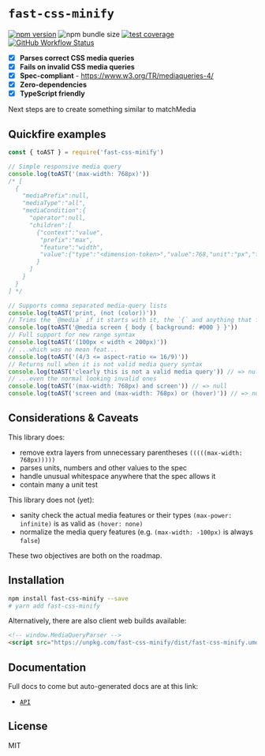 # `fast-css-minify`

[![npm version](https://img.shields.io/npm/v/fast-css-minify.svg?style=flat-square)](https://www.npmjs.com/package/fast-css-minify)
![npm bundle size](https://img.shields.io/bundlephobia/minzip/fast-css-minify?style=flat-square)
[![test coverage](https://img.shields.io/badge/dynamic/json?style=flat-square&color=brightgreen&label=coverage&query=%24.total.branches.pct&suffix=%25&url=https%3A%2F%2Funpkg.com%2Ffast-css-minify%2Fcoverage%2Fcoverage-summary.json)](https://www.npmjs.com/package/fast-css-minify)
[![GitHub Workflow Status](https://img.shields.io/github/workflow/status/tbjgolden/fast-css-minify/Release?style=flat-square)](https://github.com/tbjgolden/fast-css-minify/actions?query=workflow%3ARelease)

- [x] **Parses correct CSS media queries**
- [x] **Fails on invalid CSS media queries**
- [x] **Spec-compliant** - https://www.w3.org/TR/mediaqueries-4/
- [x] **Zero-dependencies**
- [x] **TypeScript friendly**

Next steps are to create something similar to matchMedia

## Quickfire examples

```js
const { toAST } = require('fast-css-minify')

// Simple responsive media query
console.log(toAST('(max-width: 768px)'))
/* [
  {
    "mediaPrefix":null,
    "mediaType":"all",
    "mediaCondition":{
      "operator":null,
      "children":[
        {"context":"value",
         "prefix":"max",
         "feature":"width",
         "value":{"type":"<dimension-token>","value":768,"unit":"px","flag":"number"}
        }
      ]
    }
  }
] */

// Supports comma separated media-query lists
console.log(toAST('print, (not (color))'))
// Trims the `@media` if it starts with it, the `{` and anything that follows
console.log(toAST('@media screen { body { background: #000 } }'))
// Full support for new range syntax
console.log(toAST('(100px < width < 200px)'))
// ...which was no mean feat...
console.log(toAST('(4/3 <= aspect-ratio <= 16/9)'))
// Returns null when it is not valid media query syntax
console.log(toAST('clearly this is not a valid media query')) // => null
// ...even the normal looking invalid ones
console.log(toAST('(max-width: 768px) and screen')) // => null
console.log(toAST('screen and (max-width: 768px) or (hover)')) // => null
```

## Considerations & Caveats

This library does:

- remove extra layers from unnecessary parentheses `(((((max-width: 768px)))))`
- parses units, numbers and other values to the spec
- handle unusual whitespace anywhere that the spec allows it
- contain many a unit test

This library does not (yet):

- sanity check the actual media features or their types `(max-power: infinite)`
  is as valid as `(hover: none)`
- normalize the media query features (e.g. `(max-width: -100px)` is always
  `false`)

These two objectives are both on the roadmap.

## Installation

```sh
npm install fast-css-minify --save
# yarn add fast-css-minify
```

Alternatively, there are also client web builds available:

```html
<!-- window.MediaQueryParser -->
<script src="https://unpkg.com/fast-css-minify/dist/fast-css-minify.umd.js"></script>
```

## Documentation

Full docs to come but auto-generated docs are at this link:

- [`API`](docs/api)

## License

MIT

<!-- Original starter readme: https://github.com/tbjgolden/create-typescript-react-library -->
